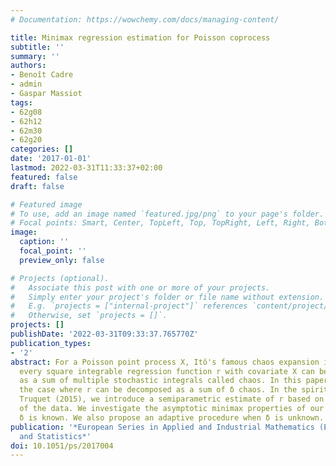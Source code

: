 ```yaml
---
# Documentation: https://wowchemy.com/docs/managing-content/

title: Minimax regression estimation for Poisson coprocess
subtitle: ''
summary: ''
authors:
- Benoît Cadre
- admin
- Gaspar Massiot
tags:
- 62g08
- 62h12
- 62m30
- 62g20
categories: []
date: '2017-01-01'
lastmod: 2022-03-31T11:33:37+02:00
featured: false
draft: false

# Featured image
# To use, add an image named `featured.jpg/png` to your page's folder.
# Focal points: Smart, Center, TopLeft, Top, TopRight, Left, Right, BottomLeft, Bottom, BottomRight.
image:
  caption: ''
  focal_point: ''
  preview_only: false

# Projects (optional).
#   Associate this post with one or more of your projects.
#   Simply enter your project's folder or file name without extension.
#   E.g. `projects = ["internal-project"]` references `content/project/deep-learning/index.md`.
#   Otherwise, set `projects = []`.
projects: []
publishDate: '2022-03-31T09:33:37.765770Z'
publication_types:
- '2'
abstract: For a Poisson point process X, Itô's famous chaos expansion implies that
  every square integrable regression function r with covariate X can be decomposed
  as a sum of multiple stochastic integrals called chaos. In this paper, we consider
  the case where r can be decomposed as a sum of δ chaos. In the spirit of Cadre and
  Truquet (2015), we introduce a semiparametric estimate of r based on i.i.d. copies
  of the data. We investigate the asymptotic minimax properties of our estimator when
  δ is known. We also propose an adaptive procedure when δ is unknown.
publication: '*European Series in Applied and Industrial Mathematics (ESAIM): Probability
  and Statistics*'
doi: 10.1051/ps/2017004
---
```

